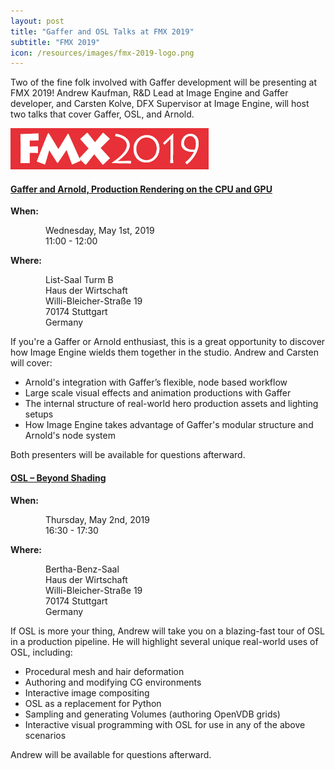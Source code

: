 ```yaml
---
layout: post
title: "Gaffer and OSL Talks at FMX 2019"
subtitle: "FMX 2019"
icon: /resources/images/fmx-2019-logo.png
---
```


Two of the fine folk involved with Gaffer development will be presenting at FMX 2019! Andrew Kaufman, R&D Lead at Image Engine and Gaffer developer, and Carsten Kolve, DFX Supervisor at Image Engine, will host two talks that cover Gaffer, OSL, and Arnold.

<img class="mt-30" src="/resources/images/fmx-2019-logo.png" alt="FMX 2019 logo">

<h4 class="mt-30 mb-15"><a href="https://fmx.de/program2019/event/16164">Gaffer and Arnold, Production Rendering on the CPU and GPU</a></h4>

**When:**

<div class="mb-30" style="margin-left: 4em">
    <p>Wednesday, May 1st, 2019<br>
    11:00 - 12:00</p>
</div>

**Where:**

<div class="mb-30" style="margin-left: 4em">
    <p>List-Saal Turm B<br>
    Haus der Wirtschaft<br>
    Willi-Bleicher-Straße 19<br>
    70174 Stuttgart<br>
    Germany</p>
</div>

If you're a Gaffer or Arnold enthusiast, this is a great opportunity to discover how Image Engine wields them together in the studio. Andrew and Carsten will cover:

- Arnold's integration with Gaffer’s flexible, node based workflow
- Large scale visual effects and animation productions with Gaffer
- The internal structure of real-world hero production assets
 and lighting setups
- How Image Engine takes advantage of Gaffer's modular structure and Arnold's node system

Both presenters will be available for questions afterward.

<h4 class="mt-30 mb-15"><a href="https://fmx.de/program2019/event/15074">OSL – Beyond Shading</a></h4>

**When:**

<div class="mb-30" style="margin-left: 4em">
    <p>Thursday, May 2nd, 2019<br>
    16:30 - 17:30</p>
</div>

**Where:**

<div class="mb-30" style="margin-left: 4em">
    <p>Bertha-Benz-Saal<br>
    Haus der Wirtschaft<br>
    Willi-Bleicher-Straße 19<br>
    70174 Stuttgart<br>
    Germany</p>
</div>

If OSL is more your thing, Andrew will take you on a blazing-fast tour of OSL in a production pipeline. He will highlight several unique real-world uses of OSL, including:

- Procedural mesh and hair deformation
- Authoring and modifying CG environments
- Interactive image compositing
- OSL as a replacement for Python
- Sampling and generating Volumes (authoring OpenVDB grids)
- Interactive visual programming with OSL for use in any of the above scenarios

Andrew will be available for questions afterward.
